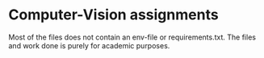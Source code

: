 # Computer-Vision assignments
Most of the files does not contain an env-file or requirements.txt.
The files and work done is purely for academic purposes.
